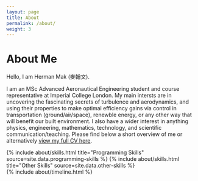 ```yaml
---
layout: page
title: About
permalink: /about/
weight: 3
---
```


# **About Me**

Hello, I am Herman Mak (麥翰文).

I am an MSc Advanced Aeronautical Engineering student and course representative at Imperial College London. My main intersts are in uncovering the fascinating secrets of turbulence and aerodynamics, and using their properties to make optimal efficiency gains via control in transportation (ground/air/space), renewble energy, or any other way that will benefit our built environment. I also have a wider interest in anything physics, engineering, mathematics, technology, and scientific communication/teaching. Please find below a short overview of me or alternatively [view my full CV here](../assets/build/Mak_H_CV.pdf).

<div class="row">
{% include about/skills.html title="Programming Skills" source=site.data.programming-skills %}
{% include about/skills.html title="Other Skills" source=site.data.other-skills %}
</div>

<div class="row">
{% include about/timeline.html %}
</div>
